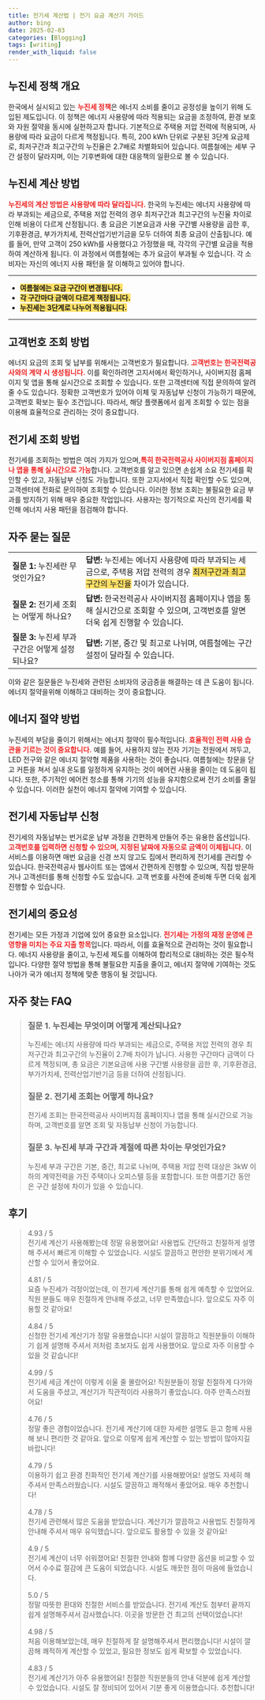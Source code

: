 ```yaml
---
title: 전기세 계산법 | 전기 요금 계산기 가이드
author: bing
date: 2025-02-03
categories: [Blogging]
tags: [writing]
render_with_liquid: false
---
```



<h2 id='누진세 정책 개요'>누진세 정책 개요</h2>

<p>한국에서 실시되고 있는 <b><span style="color: #ee2323;">누진세 정책</span></b>은 에너지 소비를 줄이고 공정성을 높이기 위해 도입된 제도입니다. 이 정책은 에너지 사용량에 따라 적용되는 요금을 조정하여, 환경 보호와 자원 절약을 동시에 실현하고자 합니다. 기본적으로 주택용 저압 전력에 적용되며, 사용량에 따라 요금이 다르게 책정됩니다. 특히, 200 kWh 단위로 구분된 3단계 요금제로, 최저구간과 최고구간의 누진율은 2.7배로 차별화되어 있습니다. 여름철에는 세부 구간 설정이 달라지며, 이는 기후변화에 대한 대응책의 일환으로 볼 수 있습니다.</p>

<h2 id='누진세 계산 방법'>누진세 계산 방법</h2>

<p><b><span style="color: #ee2323;">누진세의 계산 방법은 사용량에 따라 달라집니다.</span></b> 한국의 누진세는 에너지 사용량에 따라 부과되는 세금으로, 주택용 저압 전력의 경우 최저구간과 최고구간의 누진율 차이로 인해 비용이 다르게 산정됩니다. 총 요금은 기본요금과 사용 구간별 사용량을 곱한 후, 기후환경금, 부가가치세, 전력산업기반기금을 모두 더하여 최종 요금이 산출됩니다. 예를 들어, 만약 고객이 250 kWh를 사용했다고 가정했을 때, 각각의 구간별 요금을 적용하여 계산하게 됩니다. 이 과정에서 여름철에는 추가 요금이 부과될 수 있습니다. 각 소비자는 자신의 에너지 사용 패턴을 잘 이해하고 있어야 합니다.</p>

<hr />

<ul>
    <li><b><span style="background-color: #ffe066;">여름철에는 요금 구간이 변경됩니다.</span></b></li>
    <li><b><span style="background-color: #ffe066;">각 구간마다 금액이 다르게 책정됩니다.</span></b></li>
    <li><b><span style="background-color: #ffe066;">누진세는 3단계로 나누어 적용됩니다.</span></b></li>
</ul>

<hr />

<h2 id='고객번호 조회 방법'>고객번호 조회 방법</h2>

<p>에너지 요금의 조회 및 납부를 위해서는 고객번호가 필요합니다. <b><span style="color: #ee2323;">고객번호는 한국전력공사와의 계약 시 생성됩니다.</span></b> 이를 확인하려면 고지서에서 확인하거나, 사이버지점 홈페이지 및 앱을 통해 실시간으로 조회할 수 있습니다. 또한 고객센터에 직접 문의하여 알려줄 수도 있습니다. 정확한 고객번호가 있어야 이체 및 자동납부 신청이 가능하기 때문에, 고객번호 확보는 필수 조건입니다. 따라서, 해당 플랫폼에서 쉽게 조회할 수 있는 점을 이용해 효율적으로 관리하는 것이 중요합니다.</p>

<h2 id='전기세 조회 방법'>전기세 조회 방법</h2>

<p>전기세를 조회하는 방법은 여러 가지가 있으며,<b><span style="color: #ee2323;">특히 한국전력공사 사이버지점 홈페이지나 앱을 통해 실시간으로 가능</span></b>합니다. 고객번호를 알고 있으면 손쉽게 소요 전기세를 확인할 수 있고, 자동납부 신청도 가능합니다. 또한 고지서에서 직접 확인할 수도 있으며, 고객센터에 전화로 문의하여 조회할 수 있습니다. 이러한 정보 조회는 불필요한 요금 부과를 방지하기 위해 매우 중요한 작업입니다. 사용자는 정기적으로 자신의 전기세를 확인해 에너지 사용 패턴을 점검해야 합니다.</p>

<h2 id='자주 묻는 질문'>자주 묻는 질문</h2>

<table>
    <tr>
        <td><b>질문 1:</b> 누진세란 무엇인가요?</td>
        <td><b>답변:</b> 누진세는 에너지 사용량에 따라 부과되는 세금으로, 주택용 저압 전력의 경우 <span style="background-color: #ffe066;">최저구간과 최고구간의 누진율</span> 차이가 있습니다.</td>
    </tr>
    <tr>
        <td><b>질문 2:</b> 전기세 조회는 어떻게 하나요?</td>
        <td><b>답변:</b> 한국전력공사 사이버지점 홈페이지나 앱을 통해 실시간으로 조회할 수 있으며, 고객번호를 알면 더욱 쉽게 진행할 수 있습니다.</td>
    </tr>
    <tr>
        <td><b>질문 3:</b> 누진세 부과 구간은 어떻게 설정되나요?</td>
        <td><b>답변:</b> 기본, 중간 및 최고로 나뉘며, 여름철에는 구간 설정이 달라질 수 있습니다.</td>
    </tr>
</table>

<p>이와 같은 질문들은 누진세와 관련된 소비자의 궁금증을 해결하는 데 큰 도움이 됩니다. 에너지 절약을위해 이해하고 대비하는 것이 중요합니다.</p>

<h2 id='에너지 절약 방법'>에너지 절약 방법</h2>

<p>누진세의 부담을 줄이기 위해서는 에너지 절약이 필수적입니다. <b><span style="color: #ee2323;">효율적인 전력 사용 습관을 기르는 것이 중요합니다.</span></b> 예를 들어, 사용하지 않는 전자 기기는 전원에서 꺼두고, LED 전구와 같은 에너지 절약형 제품을 사용하는 것이 좋습니다. 여름철에는 창문을 닫고 커튼을 쳐서 실내 온도를 일정하게 유지하는 것이 에어컨 사용을 줄이는 데 도움이 됩니다. 또한, 주기적인 에어컨 청소를 통해 기기의 성능을 유지함으로써 전기 소비를 줄일 수 있습니다. 이러한 실천이 에너지 절약에 기여할 수 있습니다.</p>

<h2 id='전기세 자동납부 신청'>전기세 자동납부 신청</h2>

<p>전기세의 자동납부는 번거로운 납부 과정을 간편하게 만들어 주는 유용한 옵션입니다. <b><span style="color: #ee2323;">고객번호를 입력하면 신청할 수 있으며, 지정된 날짜에 자동으로 금액이 이체됩니다.</span></b> 이 서비스를 이용하면 매번 요금을 신경 쓰지 않고도 집에서 편리하게 전기세를 관리할 수 있습니다. 한국전력공사 웹사이트 또는 앱에서 간편하게 진행할 수 있으며, 직접 방문하거나 고객센터를 통해 신청할 수도 있습니다. 고객 번호를 사전에 준비해 두면 더욱 쉽게 진행할 수 있습니다.</p>

<h2 id='전기세의 중요성'>전기세의 중요성</h2>

<p>전기세는 모든 가정과 기업에 있어 중요한 요소입니다. <b><span style="color: #ee2323;">전기세는 가정의 재정 운영에 큰 영향을 미치는 주요 지출 항목</span></b>입니다. 따라서, 이를 효율적으로 관리하는 것이 필요합니다. 에너지 사용량을 줄이고, 누진세 제도를 이해하여 합리적으로 대비하는 것은 필수적입니다. 다양한 절약 방법을 통해 불필요한 지출을 줄이고, 에너지 절약에 기여하는 것도 나아가 국가 에너지 정책에 맞춘 행동이 될 것입니다.</p>


<h2 id='자주_찾는_FAQ'>자주 찾는 FAQ</h2>
<div itemscope="" itemtype="https://schema.org/FAQPage"> 
<blockquote> 
<div itemscope="" itemprop="mainEntity" itemtype="https://schema.org/Question"> 
<h3 itemprop="name">질문 1. 누진세는 무엇이며 어떻게 계산되나요?</h3> 
<div itemscope="" itemprop="acceptedAnswer" itemtype="https://schema.org/Answer"> 
<span itemprop="text"> <p>누진세는 에너지 사용량에 따라 부과되는 세금으로, 주택용 저압 전력의 경우 최저구간과 최고구간의 누진율이 2.7배 차이가 납니다. 사용한 구간마다 금액이 다르게 책정되며, 총 요금은 기본요금에 사용 구간별 사용량을 곱한 후, 기후환경금, 부가가치세, 전력산업기반기금 등을 더하여 산정됩니다.</p> </span> 
</div> 
</div> 

<div itemscope="" itemprop="mainEntity" itemtype="https://schema.org/Question"> 
<h3 itemprop="name">질문 2. 전기세 조회는 어떻게 하나요?</h3> 
<div itemscope="" itemprop="acceptedAnswer" itemtype="https://schema.org/Answer"> 
<span itemprop="text"> <p>전기세 조회는 한국전력공사 사이버지점 홈페이지나 앱을 통해 실시간으로 가능하며, 고객번호를 알면 조회 및 자동납부 신청이 가능합니다.</p> </span> 
</div> 
</div> 

<div itemscope="" itemprop="mainEntity" itemtype="https://schema.org/Question"> 
<h3 itemprop="name">질문 3. 누진세 부과 구간과 계절에 따른 차이는 무엇인가요?</h3> 
<div itemscope="" itemprop="acceptedAnswer" itemtype="https://schema.org/Answer"> 
<span itemprop="text"> <p>누진세 부과 구간은 기본, 중간, 최고로 나뉘며, 주택용 저압 전력 대상은 3kW 이하의 계약전력을 가진 주택이나 오피스텔 등을 포함합니다. 또한 여름기간 동안은 구간 설정에 차이가 있을 수 있습니다.</p> </span> 
</div> 
</div> 

</blockquote> 
</div>
<h2 id='후기'>후기</h2>
<div itemscope itemtype="https://schema.org/Product">
  <blockquote>
  <div itemprop="review" itemscope itemtype="https://schema.org/Review">
      <div itemprop="reviewRating" itemscope itemtype="https://schema.org/Rating"> <span itemprop="ratingValue">4.93</span> / <span itemprop="bestRating">5</span> </div>
      <span itemprop="reviewBody">전기세 계산기 사용해봤는데 정말 유용했어요! 사용법도 간단하고 친절하게 설명해 주셔서 빠르게 이해할 수 있었습니다. 시설도 깔끔하고 편안한 분위기에서 계산할 수 있어서 좋았어요.</span>
  </div>
  <br>
  <div itemprop="review" itemscope itemtype="https://schema.org/Review">
      <div itemprop="reviewRating" itemscope itemtype="https://schema.org/Rating"> <span itemprop="ratingValue">4.81</span> / <span itemprop="bestRating">5</span> </div>
      <span itemprop="reviewBody">요즘 누진세가 걱정이었는데, 이 전기세 계산기를 통해 쉽게 예측할 수 있었어요. 직원 분들도 매우 친절하게 안내해 주셨고, 너무 만족했습니다. 앞으로도 자주 이용할 것 같아요!</span>
  </div>
  <br>
  <div itemprop="review" itemscope itemtype="https://schema.org/Review">
      <div itemprop="reviewRating" itemscope itemtype="https://schema.org/Rating"> <span itemprop="ratingValue">4.84</span> / <span itemprop="bestRating">5</span> </div>
      <span itemprop="reviewBody">신청한 전기세 계산기가 정말 유용했습니다! 시설이 깔끔하고 직원분들이 이해하기 쉽게 설명해 주셔서 저처럼 초보자도 쉽게 사용했어요. 앞으로 자주 이용할 수 있을 것 같습니다!</span>
  </div>
  <br>
  <div itemprop="review" itemscope itemtype="https://schema.org/Review">
      <div itemprop="reviewRating" itemscope itemtype="https://schema.org/Rating"> <span itemprop="ratingValue">4.99</span> / <span itemprop="bestRating">5</span> </div>
      <span itemprop="reviewBody">전기세 세금 계산이 이렇게 쉬울 줄 몰랐어요! 직원분들이 정말 친절하게 다가와서 도움을 주셨고, 계산기가 직관적이라 사용하기 좋았습니다. 아주 만족스러웠어요!</span>
  </div>
  <br>
  <div itemprop="review" itemscope itemtype="https://schema.org/Review">
      <div itemprop="reviewRating" itemscope itemtype="https://schema.org/Rating"> <span itemprop="ratingValue">4.76</span> / <span itemprop="bestRating">5</span> </div>
      <span itemprop="reviewBody">정말 좋은 경험이었습니다. 전기세 계산기에 대한 자세한 설명도 듣고 함께 사용해 보니 편리한 것 같아요. 앞으로 이렇게 쉽게 계산할 수 있는 방법이 많아지길 바랍니다!</span>
  </div>
  <br>
  <div itemprop="review" itemscope itemtype="https://schema.org/Review">
      <div itemprop="reviewRating" itemscope itemtype="https://schema.org/Rating"> <span itemprop="ratingValue">4.79</span> / <span itemprop="bestRating">5</span> </div>
      <span itemprop="reviewBody">이용하기 쉽고 환경 친화적인 전기세 계산기를 사용해봤어요! 설명도 자세히 해주셔서 만족스러웠습니다. 시설도 깔끔하고 쾌적해서 좋았어요. 매우 추천합니다!</span>
  </div>
  <br>
  <div itemprop="review" itemscope itemtype="https://schema.org/Review">
      <div itemprop="reviewRating" itemscope itemtype="https://schema.org/Rating"> <span itemprop="ratingValue">4.78</span> / <span itemprop="bestRating">5</span> </div>
      <span itemprop="reviewBody">전기세 관련해서 많은 도움을 받았습니다. 계산기가 깔끔하고 사용법도 친절하게 안내해 주셔서 매우 유익했습니다. 앞으로도 활용할 수 있을 것 같아요!</span>
  </div>
  <br>
  <div itemprop="review" itemscope itemtype="https://schema.org/Review">
      <div itemprop="reviewRating" itemscope itemtype="https://schema.org/Rating"> <span itemprop="ratingValue">4.9</span> / <span itemprop="bestRating">5</span> </div>
      <span itemprop="reviewBody">전기세 계산이 너무 쉬워졌어요! 친절한 안내와 함께 다양한 옵션을 비교할 수 있어서 수수료 절감에 큰 도움이 되었습니다. 시설도 깨끗한 점이 마음에 들었습니다.</span>
  </div>
  <br>
  <div itemprop="review" itemscope itemtype="https://schema.org/Review">
      <div itemprop="reviewRating" itemscope itemtype="https://schema.org/Rating"> <span itemprop="ratingValue">5.0</span> / <span itemprop="bestRating">5</span> </div>
      <span itemprop="reviewBody">정말 따뜻한 환대와 친절한 서비스를 받았습니다. 전기세 계산도 첨부터 끝까지 쉽게 설명해주셔서 감사했습니다. 이곳을 방문한 건 최고의 선택이었습니다!</span>
  </div>
  <br>
  <div itemprop="review" itemscope itemtype="https://schema.org/Review">
      <div itemprop="reviewRating" itemscope itemtype="https://schema.org/Rating"> <span itemprop="ratingValue">4.98</span> / <span itemprop="bestRating">5</span> </div>
      <span itemprop="reviewBody">처음 이용해보았는데, 매우 친절하게 잘 설명해주셔서 편리했습니다! 시설이 깔끔해 쾌적하게 계산할 수 있었고, 필요한 정보도 쉽게 확보할 수 있었습니다.</span>
  </div>
  <br>
  <div itemprop="review" itemscope itemtype="https://schema.org/Review">
      <div itemprop="reviewRating" itemscope itemtype="https://schema.org/Rating"> <span itemprop="ratingValue">4.83</span> / <span itemprop="bestRating">5</span> </div>
      <span itemprop="reviewBody">전기세 계산기가 아주 유용했어요! 친절한 직원분들의 안내 덕분에 쉽게 계산할 수 있었습니다. 시설도 잘 정비되어 있어서 기분 좋게 이용했습니다. 추천합니다!</span>
  </div>
  </blockquote>
</div>
